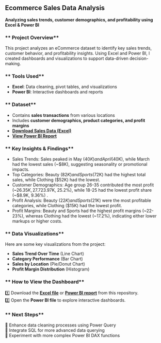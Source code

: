 ## **Ecommerce Sales Data Analysis**  
**Analyzing sales trends, customer demographics, and profitability using Excel & Power BI**  

### ** Project Overview**  
This project analyzes an eCommerce dataset to identify key sales trends, customer behavior, and profitability insights. Using Excel and Power BI, I created dashboards and visualizations to support data-driven decision-making.  

### ** Tools Used**  
- **Excel**: Data cleaning, pivot tables, and visualizations  
- **Power BI**: Interactive dashboards and reports  

### ** Dataset**  
- Contains **sales transactions** from various locations  
- Includes **customer demographics, product categories, and profit margins**  
-  **[Download Sales Data (Excel)](https://github.com/melthatonegirl/Excel-PowerBI-Projects/blob/main/Melissa%20Mock%20Sales%20Data%20Interview%20excel.xlsx)**  
-  **[View Power BI Report](https://github.com/melthatonegirl/Excel-PowerBI-Projects/blob/main/melissa%20interview%20eccommerce%20stuff.pbix)**  

### ** Key Insights & Findings**  
- Sales Trends: Sales peaked in May ($40K) and April ($40K), while March had the lowest sales (~$8K), suggesting seasonality or promotional impacts.
- Top Categories: Beauty ($82K) and Sports ($72K) had the highest total sales, while Clothing ($52K) had the lowest.
- Customer Demographics: Age group 26-35 contributed the most profit (~$26.35K, 27.7%), followed by 36-45 (~$23.97K, 25.2%), while 18-25 had the lowest profit share (~$8.9K, 9.36%) .
- Profit Analysis: Beauty ($22K) and Sports ($21K) were the most profitable categories, while Clothing ($15K) had the lowest profit.
- Profit Margins: Beauty and Sports had the highest profit margins (~22-23%), whereas Clothing had the lowest (~17.2%), indicating either lower markups or higher costs.

### ** Data Visualizations**  
Here are some key visualizations from the project:  
-  **Sales Trend Over Time** (Line Chart)  
-  **Category Performance** (Bar Chart)  
- **Sales by Location** (Pie/Donut Chart)  
- **Profit Margin Distribution** (Histogram)  



### ** How to View the Dashboard**  
1️⃣ Download the **[Excel file](https://github.com/melthatonegirl/Excel-PowerBI-Projects/blob/main/Melissa%20Mock%20Sales%20Data%20Interview%20excel.xlsx)** or **[Power BI report](https://github.com/melthatonegirl/Excel-PowerBI-Projects/blob/main/melissa%20interview%20eccommerce%20stuff.pbix)** from this repository.  
2️⃣ Open the **Power BI file** to explore interactive dashboards.  

### ** Next Steps**  
🔹 Enhance data cleaning processes using Power Query  
🔹 Integrate SQL for more advanced data querying  
🔹 Experiment with more complex Power BI DAX functions  
